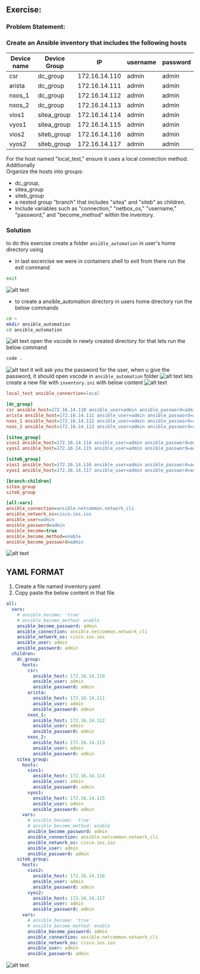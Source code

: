 ##  Exercise:
### Problem Statement:
### Create an Ansible inventory that includes the following hosts

| Device name  | Device Group |      IP         | username | password |
|--------------|--------------|-----------------|----------|----------|
| csr          | dc_group     | 172.16.14.110   | admin    | admin    |
| arista       | dc_group     | 172.16.14.111   | admin    | admin    |
| nxos_1       | dc_group     | 172.16.14.112   | admin    | admin    |
| nxos_2       | dc_group     | 172.16.14.113   | admin    | admin    |
| vios1        | sitea_group  | 172.16.14.114   | admin    | admin    |
| vyos1        | sitea_group  | 172.16.14.115   | admin    | admin    |
| vios2        | siteb_group  | 172.16.14.116   | admin    | admin    |
| vyos2        | siteb_group  | 172.16.14.117   | admin    | admin    |

For the host named "local_test," ensure it uses a local connection method. Additionally  
Organize the hosts into groups:

- dc_group,
- sitea_group
- siteb_group
- a nested group "branch" that includes "sitea" and "siteb" as children.
- Include variables such as "connection," "netbox_os," "username," "password," and "become_method" within the inventory.

### Solution
to do this exercise create a folder `ansible_automation` in user's home directory using
- in last excercise we were in containers shell to exit from there run the exit command
```sh
exit
```
![alt text](image.png)
- to create a ansible_automation directory in users home directory run the below commands
```sh
cd ~
mkdir ansible_automation
cd ansible_automation
```
![alt text](image-1.png)
open the vscode in newly created directory for that lets run the below command
```sh
code .
```
![alt text](image-2.png)
it will ask you the password for the user, when u give the password, it should open vscode in `ansible_automation` folder
![alt text](image-3.png)
lets create a new file with `inventory.ini` with below content
![alt text](image-4.png)
```ini
local_test ansible_connection=local

[dc_group]
csr ansible_host=172.16.14.110 ansible_user=admin ansible_password=admin
arista ansible_host=172.16.14.111 ansible_user=admin ansible_password=admin
nxos_1 ansible_host=172.16.14.112 ansible_user=admin ansible_password=admin
nxos_2 ansible_host=172.16.14.113 ansible_user=admin ansible_password=admin

[sitea_group]
vios1 ansible_host=172.16.14.114 ansible_user=admin ansible_password=admin
vyos1 ansible_host=172.16.14.115 ansible_user=admin ansible_password=admin

[siteb_group]
vios1 ansible_host=172.16.14.116 ansible_user=admin ansible_password=admin
vyos1 ansible_host=172.16.14.117 ansible_user=admin ansible_password=admin

[branch:children]
sitea_group
siteb_group

[all:vars]
ansible_connection=ansible.netcommon.network_cli
ansible_network_os=cisco.ios.ios
ansible_user=admin
ansible_password=admin
ansible_become=true
ansible_become_method=enable
ansible_become_password=admin
```
![alt text](image-5.png)

## YAML FORMAT

1. Create a file named inventory.yaml
2. Copy paste the below content in that file

```yaml
all:
  vars:
    # ansible_become: 'true'
    # ansible_become_method: enable
    ansible_become_password: admin
    ansible_connection: ansible.netcommon.network_cli
    ansible_network_os: cisco.ios.ios
    ansible_user: admin
    ansible_password: admin
  children:
    dc_group:
      hosts:
        csr:
          ansible_host: 172.16.14.110
          ansible_user: admin
          ansible_password: admin
        arista:
          ansible_host: 172.16.14.111
          ansible_user: admin
          ansible_password: admin
        nxos_1:
          ansible_host: 172.16.14.112
          ansible_user: admin
          ansible_password: admin
        nxos_2:
          ansible_host: 172.16.14.113
          ansible_user: admin
          ansible_password: admin
    sitea_group:
      hosts:
        vios1:
          ansible_host: 172.16.14.114
          ansible_user: admin
          ansible_password: admin
        vyos1:
          ansible_host: 172.16.14.115
          ansible_user: admin
          ansible_password: admin
      vars:
        # ansible_become: 'true'
        # ansible_become_method: enable
        ansible_become_password: admin
        ansible_connection: ansible.netcommon.network_cli
        ansible_network_os: cisco.ios.ios
        ansible_user: admin
        ansible_password: admin
    siteb_group:
      hosts:
        vios2:
          ansible_host: 172.16.14.116
          ansible_user: admin
          ansible_password: admin
        vyos2:
          ansible_host: 172.16.14.117
          ansible_user: admin
          ansible_password: admin
      vars:
        # ansible_become: 'true'
        # ansible_become_method: enable
        ansible_become_password: admin
        ansible_connection: ansible.netcommon.network_cli
        ansible_network_os: cisco.ios.ios
        ansible_user: admin
        ansible_password: admin
```
![alt text](image-6.png)